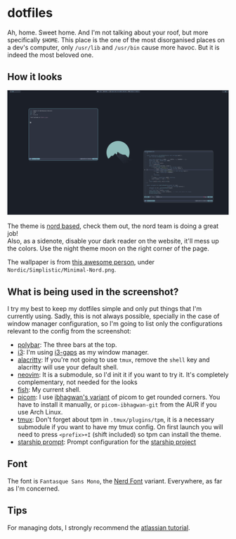 # dotfiles

Ah, home. Sweet home. And I'm not talking about your roof, but more specifically `$HOME`. This place is the one of the most disorganised places on a dev's
computer, only `/usr/lib` and `/usr/bin` cause more havoc. But it is indeed the most beloved one.

## How it looks

![screenshot](./screenshots/nord.png)

The theme is [nord based](https://www.nordtheme.com/), check them out, the nord team is doing a great job!<br>
Also, as a sidenote, disable your dark reader on the website, it'll mess up the colors. Use the night theme moon on the right corner of the page.

The wallpaper is from [this awesome person](https://raw.githubusercontent.com/Blu3Jive001/Wallpapers/master/Nordic/Simplistic/Minimal-Nord.png), 
under `Nordic/Simplistic/Minimal-Nord.png`.

## What is being used in the screenshot?

I try my best to keep my dotfiles simple and only put things that I'm currently using. Sadly, this is not always possible, specially in the case of window manager configuration,
so I'm going to list only the configurations relevant to the config from the screenshot:
  - [polybar](./.config/polybar): The three bars at the top.
  - [i3](./.config/.i3/config): I'm using [i3-gaps](https://github.com/Airblader/i3) as my window manager.
  - [alacritty](./.config/alacritty/alacritty.yml): If you're not going to use `tmux`, remove the `shell` key and alacritty will use your default shell.
  - [neovim](./.config/nvim): It is a submodule, so I'd init it if you want to try it. It's completely complementary, not needed for the looks
  - [fish](./.config/fish): My current shell.
  - [picom](./.config/picom): I use [ibhagwan's variant](https://github.com/ibhagwan/picom) of picom to get rounded corners. You have to install it manually, or `picom-ibhagwan-git` from the AUR if you use Arch Linux.
  - [tmux](./.tmux.conf): Don't forget about tpm in `.tmux/plugins/tpm`, it is a necessary submodule if you want to have my tmux config. On first launch you will need to press `<prefix>+I` (shift included) so tpm can install the theme.
  - [starship prompt](./.config/starship.toml): Prompt configuration for the [starship project](https://starship.rs/)

## Font

The font is `Fantasque Sans Mono`, the [Nerd Font](https://github.com/ryanoasis/nerd-fonts/tree/master/patched-fonts/FantasqueSansMono) variant. Everywhere, as far as I'm concerned.

## Tips 

For managing dots, I strongly recommend the [atlassian tutorial](https://www.atlassian.com/git/tutorials/dotfiles).
